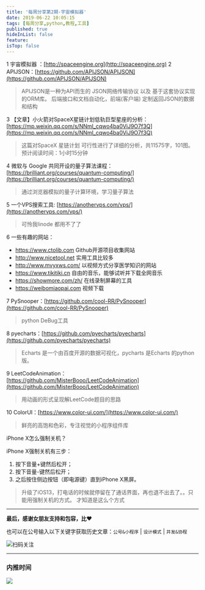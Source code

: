 ```yaml
---
title: '每周分享第2期-宇宙模拟器'
date: 2019-06-22 10:05:15
tags: [每周分享,python,教程,工具]
published: true
hideInList: false
feature: 
isTop: false
---
```


1 宇宙模拟器 ：[http://spaceengine.org](http://spaceengine.org)
2 APIJSON：[https://github.com/APIJSON/APIJSON](https://github.com/APIJSON/APIJSON)

> APIJSON是一种为API而生的 JSON网络传输协议 以及 基于这套协议实现的ORM库。
> 后端接口和文档自动化，前端(客户端) 定制返回JSON的数据和结构

3 【文章】小火箭对SpaceX星链计划低轨巨型星座的分析：[https://mp.weixin.qq.com/s/NNmI_cqwo4ba0ViJ9O7f3Q](https://mp.weixin.qq.com/s/NNmI_cqwo4ba0ViJ9O7f3Q)
> 这篇对SpaceX 星链计划 可行性进行了详细的分析，共11575字，101图。预计阅读时间：1小时15分钟

4 微软与 Google 共同开设的量子算法课程：[https://brilliant.org/courses/quantum-computing/](https://brilliant.org/courses/quantum-computing/)

> 通过浏览器模拟的量子计算环境，学习量子算法

5 一个VPS搜索工具: [https://anothervps.com/vps/](https://anothervps.com/vps/)
> 可怜我linode 都用不了了

6 一些有趣的网站：
  * https://www.ctolib.com Github开源项目收集网站
  * http://www.nicetool.net 实用工具比较多
  * http://www.mvyxws.com/ 以视频方式分享医学知识的网站
  * https://www.tikitiki.cn 自由的音乐，能够试听并下载全网音乐
  * https://showmore.com/zh/ 在线录制屏幕的工具
  * https://weibomiaopai.com 视频下载

7 PySnooper：[https://github.com/cool-RR/PySnooper](https://github.com/cool-RR/PySnooper)
> python DeBug工具

8 pyecharts：[https://github.com/pyecharts/pyecharts](https://github.com/pyecharts/pyecharts)
> Echarts 是一个由百度开源的数据可视化，pycharts 是Echarts 的python版。

9 LeetCodeAnimation：[https://github.com/MisterBooo/LeetCodeAnimation](https://github.com/MisterBooo/LeetCodeAnimation)
> 用动画的形式呈现解LeetCode题目的思路

10 ColorUI：[https://www.color-ui.com/](https://www.color-ui.com/)
> 鲜亮的高饱和色彩，专注视觉的小程序组件库


iPhone X怎么强制关机？

iPhone X强制关机有三步：
1. 按下音量+键然后松开；
2. 按下音量-键然后松开；
3. 之后按住侧边按钮（即电源键）直到iPhone X黑屏。

> 升级了iOS13，打电话的时候就停留在了通话界面，再也退不出去了。。只能用强制关机的方式。
> 才知道是这么个方式
------


**最后，感谢女朋友支持和包容，比❤️**

也可以在公号输入以下关键字获取历史文章：`公号&小程序` | `设计模式` | `并发&协程`

![扫码关注](http://media.gusibi.mobi/zHqNew3j1brVxSoTkjOerslhnB_ZpchcOXf60lFUxiZ5YtnCHs5HrJNOP14go6Ea)

---------------

### 内推时间

![](http://media.gusibi.mobi/5FzreeM6IYt55JSQMAV63INPIvuPik75FlJAbP1e7Zdlg1WPe6BrHI-q0jkXskGf)